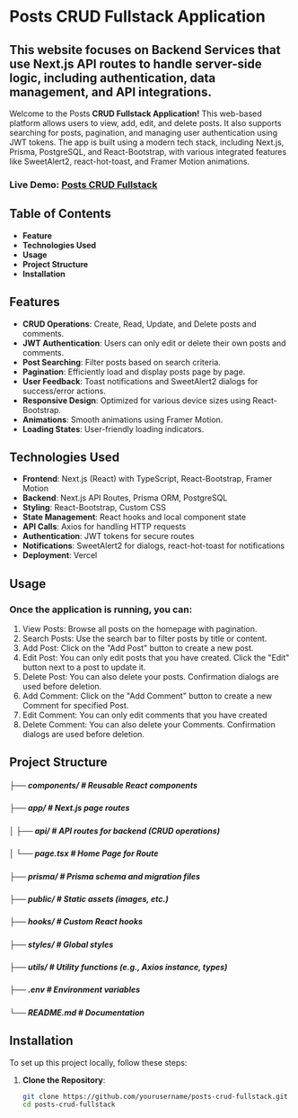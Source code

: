 # Posts CRUD Fullstack Application

## This website focuses on **Backend Services** that use Next.js API routes to handle server-side logic, including authentication, data management, and API integrations.

Welcome to the Posts **CRUD Fullstack Application!** This web-based platform allows users to view, add, edit, and delete posts. It also supports searching for posts, pagination, and managing user authentication using JWT tokens. The app is built using a modern tech stack, including Next.js, Prisma, PostgreSQL, and React-Bootstrap, with various integrated features like SweetAlert2, react-hot-toast, and Framer Motion animations.

### Live Demo: [Posts CRUD Fullstack](https://posts-crud-fullstack.vercel.app/)

## Table of Contents

- **Feature**
- **Technologies Used**
- **Usage**
- **Project Structure**
- **Installation**

## Features

- **CRUD Operations**: Create, Read, Update, and Delete posts and comments.
- **JWT Authentication**: Users can only edit or delete their own posts and comments.
- **Post Searching**: Filter posts based on search criteria.
- **Pagination**: Efficiently load and display posts page by page.
- **User Feedback**: Toast notifications and SweetAlert2 dialogs for success/error actions.
- **Responsive Design**: Optimized for various device sizes using React-Bootstrap.
- **Animations**: Smooth animations using Framer Motion.
- **Loading States**: User-friendly loading indicators.

## Technologies Used

- **Frontend**: Next.js (React) with TypeScript, React-Bootstrap, Framer Motion
- **Backend**: Next.js API Routes, Prisma ORM, PostgreSQL
- **Styling**: React-Bootstrap, Custom CSS
- **State Management**: React hooks and local component state
- **API Calls**: Axios for handling HTTP requests
- **Authentication**: JWT tokens for secure routes
- **Notifications**: SweetAlert2 for dialogs, react-hot-toast for notifications
- **Deployment**: Vercel

## Usage

### Once the application is running, you can:

1. View Posts: Browse all posts on the homepage with pagination.
2. Search Posts: Use the search bar to filter posts by title or content.
3. Add Post: Click on the "Add Post" button to create a new post.
4. Edit Post: You can only edit posts that you have created. Click the "Edit" button next to a post to update it.
5. Delete Post: You can also delete your posts. Confirmation dialogs are used before deletion.
6. Add Comment: Click on the "Add Comment" button to create a new Comment for specified Post.
7. Edit Comment: You can only edit comments that you have created
8. Delete Comment: You can also delete your Comments. Confirmation dialogs are used before deletion.

## Project Structure

##### ├── components/ # Reusable React components

##### ├── app/ # Next.js page routes

##### │ ├── api/ # API routes for backend (CRUD operations)

##### │ └── page.tsx # Home Page for Route

##### ├── prisma/ # Prisma schema and migration files

##### ├── public/ # Static assets (images, etc.)

##### ├── hooks/ # Custom React hooks

##### ├── styles/ # Global styles

##### ├── utils/ # Utility functions (e.g., Axios instance, types)

##### ├── .env # Environment variables

##### └── README.md # Documentation

## Installation

To set up this project locally, follow these steps:

1. **Clone the Repository**:

   ```bash
   git clone https://github.com/yourusername/posts-crud-fullstack.git
   cd posts-crud-fullstack
   ```

